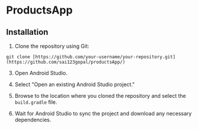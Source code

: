 # ProductsApp


## Installation

1. Clone the repository using Git:

```git clone [https://github.com/your-username/your-repository.git](https://github.com/sai123gopal/productsApp/)```

3. Open Android Studio.

4. Select "Open an existing Android Studio project."

5. Browse to the location where you cloned the repository and select the `build.gradle` file.

6. Wait for Android Studio to sync the project and download any necessary dependencies.

